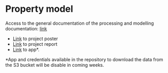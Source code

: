 # Property model

Access to the general documentation of the processing and modelling documentation: [link](https://felipe1990.github.io/DS4A_team5/)

- [Link](https://docs.google.com/presentation/d/104Hsr9eAb52U4HVVzBxGj5D974UTqn9fAgJRairS2o4/edit?usp=sharing) to project poster
- [Link](https://docs.google.com/document/d/1t7BeZiFaD74bQ3M42UsBIP7W1nLqt5qqhUwS2t8l9L0/edit) to project report
- [Link](http://54.241.239.6:8501/) to app*.


*App and credentials available in the repository to download the data from the S3 bucket will be disable in coming weeks.
